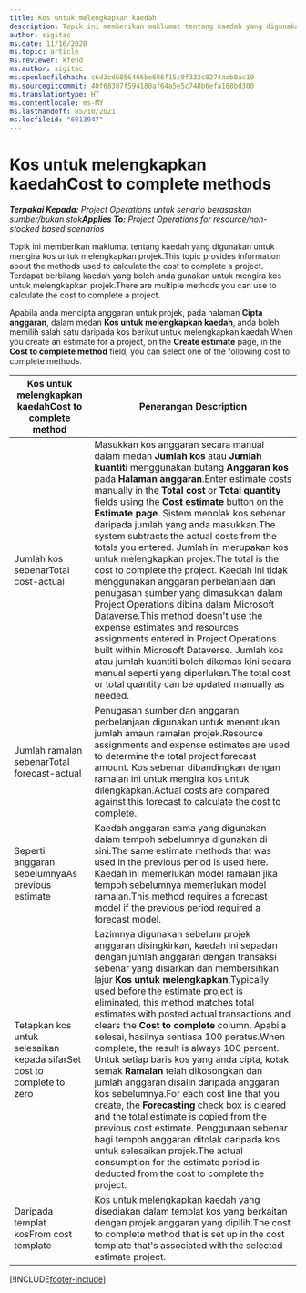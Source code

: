 ```yaml
---
title: Kos untuk melengkapkan kaedah
description: Topik ini memberikan maklumat tentang kaedah yang digunakan untuk mengira kos untuk melengkapkan projek.
author: sigitac
ms.date: 11/16/2020
ms.topic: article
ms.reviewer: kfend
ms.author: sigitac
ms.openlocfilehash: c6d3cd6056466be686f15c9f332c8274aeb0ac19
ms.sourcegitcommit: 40f68387f594180af64a5e5c748b6efa188bd300
ms.translationtype: HT
ms.contentlocale: ms-MY
ms.lasthandoff: 05/10/2021
ms.locfileid: "6013947"
---
```

# <a name="cost-to-complete-methods"></a><span data-ttu-id="7d506-103">Kos untuk melengkapkan kaedah</span><span class="sxs-lookup"><span data-stu-id="7d506-103">Cost to complete methods</span></span>

<span data-ttu-id="7d506-104">_**Terpakai Kepada:** Project Operations untuk senario berasaskan sumber/bukan stok_</span><span class="sxs-lookup"><span data-stu-id="7d506-104">_**Applies To:** Project Operations for resource/non-stocked based scenarios_</span></span>

<span data-ttu-id="7d506-105">Topik ini memberikan maklumat tentang kaedah yang digunakan untuk mengira kos untuk melengkapkan projek.</span><span class="sxs-lookup"><span data-stu-id="7d506-105">This topic provides information about the methods used to calculate the cost to complete a project.</span></span> <span data-ttu-id="7d506-106">Terdapat berbilang kaedah yang boleh anda gunakan untuk mengira kos untuk melengkapkan projek.</span><span class="sxs-lookup"><span data-stu-id="7d506-106">There are multiple methods you can use to calculate the cost to complete a project.</span></span> 

<span data-ttu-id="7d506-107">Apabila anda mencipta anggaran untuk projek, pada halaman **Cipta anggaran**, dalam medan **Kos untuk melengkapkan kaedah**, anda boleh memilih salah satu daripada kos berikut untuk melengkapkan kaedah.</span><span class="sxs-lookup"><span data-stu-id="7d506-107">When you create an estimate for a project, on the **Create estimate** page, in the **Cost to complete method** field, you can select one of the following cost to complete methods.</span></span>

| <span data-ttu-id="7d506-108">Kos untuk melengkapkan kaedah</span><span class="sxs-lookup"><span data-stu-id="7d506-108">Cost to complete method</span></span>    | <span data-ttu-id="7d506-109">Penerangan </span><span class="sxs-lookup"><span data-stu-id="7d506-109">Description</span></span>                                                                                                                                                                                                                                                                                                                                                                                                                                                                                        |
|------------------------------|----------------------------------------------------------------------------------------------------------------------------------------------------------------------------------------------------------------------------------------------------------------------------------------------------------------------------------------------------------------------------------------------------------------------------------------------------------------------------------------------------|
| <span data-ttu-id="7d506-110">Jumlah kos sebenar</span><span class="sxs-lookup"><span data-stu-id="7d506-110">Total cost-actual</span></span>            | <span data-ttu-id="7d506-111">Masukkan kos anggaran secara manual dalam medan **Jumlah kos** atau **Jumlah kuantiti** menggunakan butang **Anggaran kos** pada **Halaman anggaran**.</span><span class="sxs-lookup"><span data-stu-id="7d506-111">Enter estimate costs manually in the **Total cost** or **Total quantity** fields using the **Cost estimate** button on the **Estimate page**.</span></span> <span data-ttu-id="7d506-112">Sistem menolak kos sebenar daripada jumlah yang anda masukkan.</span><span class="sxs-lookup"><span data-stu-id="7d506-112">The system subtracts the actual costs from the totals you entered.</span></span> <span data-ttu-id="7d506-113">Jumlah ini merupakan kos untuk melengkapkan projek.</span><span class="sxs-lookup"><span data-stu-id="7d506-113">The total is the cost to complete the project.</span></span> <span data-ttu-id="7d506-114">Kaedah ini tidak menggunakan anggaran perbelanjaan dan penugasan sumber yang dimasukkan dalam Project Operations dibina dalam Microsoft Dataverse.</span><span class="sxs-lookup"><span data-stu-id="7d506-114">This method doesn't use the expense estimates and resources assignments entered in Project Operations built within Microsoft Dataverse.</span></span> <span data-ttu-id="7d506-115">Jumlah kos atau jumlah kuantiti boleh dikemas kini secara manual seperti yang diperlukan.</span><span class="sxs-lookup"><span data-stu-id="7d506-115">The total cost or total quantity can be updated manually as needed.</span></span>  |
| <span data-ttu-id="7d506-116">Jumlah ramalan sebenar</span><span class="sxs-lookup"><span data-stu-id="7d506-116">Total forecast-actual</span></span>        | <span data-ttu-id="7d506-117">Penugasan sumber dan anggaran perbelanjaan digunakan untuk menentukan jumlah amaun ramalan projek.</span><span class="sxs-lookup"><span data-stu-id="7d506-117">Resource assignments and expense estimates are used to determine the total project forecast amount.</span></span> <span data-ttu-id="7d506-118">Kos sebenar dibandingkan dengan ramalan ini untuk mengira kos untuk dilengkapkan.</span><span class="sxs-lookup"><span data-stu-id="7d506-118">Actual costs are compared against this forecast to calculate the cost to complete.</span></span>                                                                                                                                                                                                                                                                          |
| <span data-ttu-id="7d506-119">Seperti anggaran sebelumnya</span><span class="sxs-lookup"><span data-stu-id="7d506-119">As previous estimate</span></span>         | <span data-ttu-id="7d506-120">Kaedah anggaran sama yang digunakan dalam tempoh sebelumnya digunakan di sini.</span><span class="sxs-lookup"><span data-stu-id="7d506-120">The same estimate methods that was used in the previous period is used here.</span></span> <span data-ttu-id="7d506-121">Kaedah ini memerlukan model ramalan jika tempoh sebelumnya memerlukan model ramalan.</span><span class="sxs-lookup"><span data-stu-id="7d506-121">This method requires a forecast model if the previous period required a forecast model.</span></span>                                                                                                                                                                                                                                                                                                                           |
| <span data-ttu-id="7d506-122">Tetapkan kos untuk selesaikan kepada sifar</span><span class="sxs-lookup"><span data-stu-id="7d506-122">Set cost to complete to zero</span></span> | <span data-ttu-id="7d506-123">Lazimnya digunakan sebelum projek anggaran disingkirkan, kaedah ini sepadan dengan jumlah anggaran dengan transaksi sebenar yang disiarkan dan membersihkan lajur **Kos untuk melengkapkan**.</span><span class="sxs-lookup"><span data-stu-id="7d506-123">Typically used before the estimate project is eliminated, this method matches total estimates with posted actual transactions and clears the **Cost to complete** column.</span></span> <span data-ttu-id="7d506-124">Apabila selesai, hasilnya sentiasa 100 peratus.</span><span class="sxs-lookup"><span data-stu-id="7d506-124">When complete, the result is always 100 percent.</span></span> <span data-ttu-id="7d506-125">Untuk setiap baris kos yang anda cipta, kotak semak **Ramalan** telah dikosongkan dan jumlah anggaran disalin daripada anggaran kos sebelumnya.</span><span class="sxs-lookup"><span data-stu-id="7d506-125">For each cost line that you create, the **Forecasting** check box is cleared and the total estimate is copied from the previous cost estimate.</span></span> <span data-ttu-id="7d506-126">Penggunaan sebenar bagi tempoh anggaran ditolak daripada kos untuk selesaikan projek.</span><span class="sxs-lookup"><span data-stu-id="7d506-126">The actual consumption for the estimate period is deducted from the cost to complete the project.</span></span>              |
| <span data-ttu-id="7d506-127">Daripada templat kos</span><span class="sxs-lookup"><span data-stu-id="7d506-127">From cost template</span></span>           | <span data-ttu-id="7d506-128">Kos untuk melengkapkan kaedah yang disediakan dalam templat kos yang berkaitan dengan projek anggaran yang dipilih.</span><span class="sxs-lookup"><span data-stu-id="7d506-128">The cost to complete method that is set up in the cost template that's associated with the selected estimate project.</span></span>                                                                                                                                                                                                                                                                                                                                                                          |


[!INCLUDE[footer-include](../includes/footer-banner.md)]